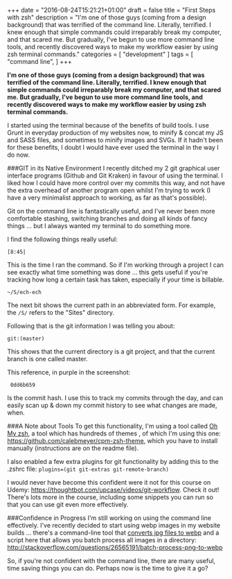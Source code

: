 +++
date = "2016-08-24T15:21:21+01:00"
draft = false
title = "First Steps with zsh"
description = "I'm one of those guys (coming from a design background) that was terrified of the command line. Literally, terrified. I knew enough that simple commands could irreparably break my computer, and that scared me. But gradually, I've begun to use more command line tools, and recently discovered ways to make my workflow easier by using zsh terminal commands."
categories = [
  "development"
]
tags = [ 
    "command line", 
]
+++

**I'm one of those guys (coming from a design background) that was terrified of the command line. Literally, terrified. I knew enough that simple commands could irreparably break my computer, and that scared me. But gradually, I've begun to use more command line tools, and recently discovered ways to make my workflow easier by using zsh terminal commands.**

I started using the terminal because of the benefits of build tools. I use Grunt in everyday production of my websites now, to minify & concat my JS and SASS files, and sometimes to minify images and SVGs. If it hadn't been for these benefits, I doubt I would have ever used the terminal in the way I do now.

###GIT in its Native Environment
I recently ditched my 2 git graphical user interface programs (Github and Git Kraken) in favour of using the terminal. I liked how I could have more control over my commits this way, and not have the extra overhead of another program open whilst I'm trying to work (I have a very minimalist approach to working, as far as that's possible).

Git on the command line is fantastically useful, and I've never been more comfortable stashing, switching branches and doing all kinds of fancy things ... but I always wanted my terminal to do something more.

I find the following things really useful:

`[8:45|`

This is the time I ran the command. So if I'm working through a project I can see exactly what time something was done ... this gets useful if you're tracking how long a certain task has taken, especially if your time is billable.

`~/S/ech-ech`

The next bit shows the current path in an abbreviated form. For example, the `/S/` refers to the "Sites" directory.

Following that is the git information I was telling you about:

`git:(master)`

This shows that the current directory is a git project, and that the current branch is one called master.

This reference, in purple in the screenshot:

` 0dd6b659`

Is the commit hash. I use this to track my commits through the day, and can easily scan up & down my commit history to see what changes are made, when.

###A Note about Tools
To get this functionality, I'm using a tool called [Oh My zsh](http://ohmyz.sh "Oh My ZSH website"), a tool which has hundreds of themes  , of which I'm using this one: https://github.com/calebmeyer/cpm-zsh-theme, which you have to install manually (instructions are on the readme file).

I also enabled a few extra plugins for git functionality by adding this to the .zshrc file: `plugins=(git git-extras git-remote-branch)`

I would never have become this confident were it not for this course on Udemy: https://thoughtbot.com/upcase/videos/git-workflow. Check it out! There's lots more in the course, including some snippets you can run so that you can use git even more effectively.

###Confidence in Progress
I'm still working on using the command line effectively. I've recently decided to start using webp images in my website builds ... there's a command-line tool that [converts jpg files to webp](https://developers.google.com/speed/webp/docs/cwebp "webp processor command line tool from Google") and a script here that allows you batch process all images in a directory: http://stackoverflow.com/questions/26565191/batch-process-png-to-webp

So, if you're not confident with the command line, there are many useful, time saving things you can do. Perhaps now is the time to give it a go?
